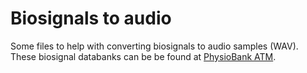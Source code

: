 # Biosignals to audio

Some files to help with converting biosignals to audio samples (WAV). These biosignal databanks can be be found at [PhysioBank ATM](https://archive.physionet.org/cgi-bin/atm/ATM).
